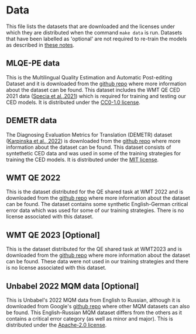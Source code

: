 # Data

This file lists the datasets that are downloaded and the licenses under which they are distributed when the command `make data` is run. Datasets that have been labelled as 'optional' are not required to re-train the models as described in [these notes](models.md).

## MLQE-PE data
This is the Multilingual Quality Estimation and Automatic Post-editing Dataset and it is downloaded from the [github repo](https://github.com/sheffieldnlp/mlqe-pe) where more information about the dataset can be found. This dataset includes the WMT QE CED 2021 data ([Specia et al.,2021](https://aclanthology.org/2021.wmt-1.71/)) which is required for training and testing our CED models. It is distributed under the [CC0-1.0 license](https://github.com/sheffieldnlp/mlqe-pe?tab=CC0-1.0-1-ov-file#readme).

## DEMETR data

The Diagnosing Evaluation Metrics for Translation (DEMETR) dataset ([Karpinska et al., 2022](https://doi.org/10.18653/v1/2022.emnlp-main.649)) is downloaded from the [github repo](https://github.com/marzenakrp/demetr) where more information about the dataset can be found. This dataset consists of syntethetic CED data and was used in some of the training strategies for training the CED models. It is distributed under the [MIT license](https://github.com/marzenakrp/demetr?tab=MIT-1-ov-file#readme).

## WMT QE 2022

This is the dataset distributed for the QE shared task at WMT 2022 and is downloaded from the [github repo](https://github.com/WMT-QE-Task/wmt-qe-2022-data) where more information about the dataset can be found. The dataset contains some synthetic English-German critical error data which was used for some of our training strategies. There is no license associated with this dataset.

## WMT QE 2023 [Optional]

This is the dataset distributed for the QE shared task at WMT2023 and is downloaded from the [github repo](https://github.com/WMT-QE-Task/wmt-qe-2023-data.git) where more information about the dataset can be found. These data were not used in our training strategies and there is no license associated with this dataset.

## Unbabel 2022 MQM data [Optional]
This is Unbabel's 2022 MQM data from English to Russian, although it is downloaded from Google's [github repo](https://github.com/google/wmt-mqm-human-evaluation/tree/main) where other MQM datasets can also be found. This English-Russian MQM dataset differs from the others as it contains a critical error category (as well as minor and major). This is distributed under the [Apache-2.0 license](https://github.com/google/wmt-mqm-human-evaluation?tab=Apache-2.0-1-ov-file#readme).
